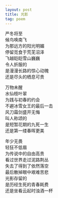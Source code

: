 ```yaml
---
layout: post
title: 光影
tag: poem
---
```


严冬将至<br />
候鸟唤南飞<br />
为那远方的阳光明媚<br />
停留觅食于荒芜沼泽<br />
飞越皑皑雪山巍巍<br />
令人折服的<br />
是漫漫长路的惊心动魄<br />
还是尽头的栖息可贵

万物未醒<br />
水仙枝叶翠<br />
为践与初春的约会<br />
不避冰雪女王的最后一击<br />
风刀霜剑盛开无悔<br />
叫人称颂的<br />
是短暂花期的九死一生<br />
还是第一缕春晖更美

年少无畏<br />
轻狂不低眉<br />
为传说中的自由高贵<br />
看过世界走过泥路荆丛<br />
失去了得到了依然落空 <br />
最后散掉眼中艰难苦悲<br />
光影存留的<br />
是历经生死的青春耗费<br />
还是坐看云起时浊酒一杯
